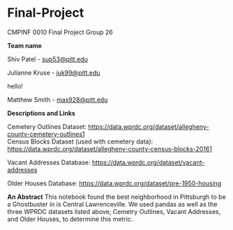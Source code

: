 # Final-Project
CMPINF 0010 Final Project Group 26

**Team name**

Shiv Patel - sup53@pitt.edu

Julianne Kruse - juk99@pitt.edu

hello!

Matthew Smith - mas928@pitt.edu

**Descriptions and Links**


Cemetery Outlines Dataset:  https://data.wprdc.org/dataset/allegheny-county-cemetery-outlines1  
Census Blocks Dataset (used with cemetery data):   https://data.wprdc.org/dataset/allegheny-county-census-blocks-20161

Vacant Addresses Database: https://data.wprdc.org/dataset/vacant-addresses

Older Houses Database: https://data.wprdc.org/dataset/pre-1950-housing

**An Abstract**
  This notebook found the best neighborhood in Pittsburgh to be a Ghostbuster in is Central Lawrenceville. We used pandas as well as the three WPRDC datasets listed above; Cemetry Outlines, Vacant Addresses, and Older Houses, to determine this metric.
